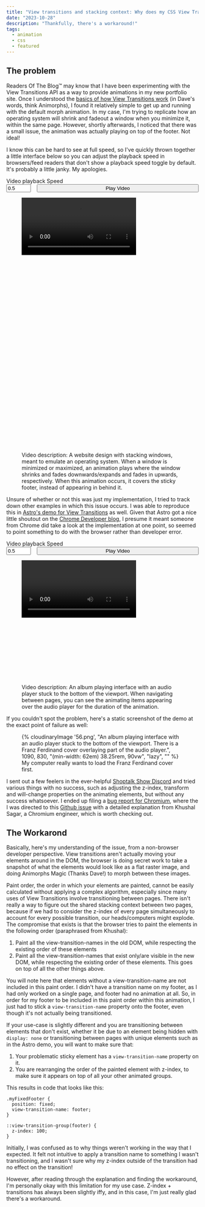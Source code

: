 ```yaml
---
title: "View transitions and stacking context: Why does my CSS View Transition ignore z-index?"
date: "2023-10-28"
description: "Thankfully, there's a workaround!"
tags:
  - animation
  - css
  - featured
---
```


## The problem

Readers Of The Blog™ may know that I have been experimenting with the View Transitions API as a way to provide animations in my new portfolio site. Once I understood the [basics of how View Transitions work](https://daverupert.com/2023/05/getting-started-view-transitions/) (in Dave's words, think Animorphs), I found it relatively simple to get up and running with the default morph animation. In my case, I'm trying to replicate how an operating system will shrink and fadeout a window when you minimize it, within the same page. However, shortly afterwards, I noticed that there was a small issue, the animation was actually playing on top of the footer. Not ideal!

I know this can be hard to see at full speed, so I've quickly thrown together a little interface below so you can adjust the playback speed in browsers/feed readers that don't show a playback speed toggle by default. It's probably a little janky. My apologies.

<form data-play-video="site-video">
  <label class="contact-form__label">Video playback Speed</label>
  <div style="display: flex; gap: 1rem;">
    <input class="contact-form__input" type="number" value="0.5" step="0.1" name="playbackSpeed" max="2" min="0">
    <button class="button" style="flex: 1 0 8rem;">Play Video</button>
  </div>
</form>

<figure>
  <div class="video" style="aspect-ratio: 372 / 664; max-width: 23.25rem">
    <video controls id="site-video" class="video__embed">
      <source type="video/mp4" src="https://res.cloudinary.com/nicchan/video/upload/v1698457267/view-transitions.mp4">
    </video>
  </div>
  <figcaption>Video description: A website design with stacking windows, meant to emulate an operating system. When a window is minimized or maximized, an animation plays where the window shrinks and fades downwards/expands and fades in upwards, respectively. When this animation occurs, it covers the sticky footer, instead of appearing in behind it.</figcaption>
</figure>

Unsure of whether or not this was just my implementation, I tried to track down other examples in which this issue occurs. I was able to reproduce this in [Astro's demo for View Transitions](https://astro-records.pages.dev/) as well. Given that Astro got a nice little shoutout on the [Chrome Developer blog](https://developer.chrome.com/blog/astro-view-transitions/), I presume it meant someone from Chrome did take a look at the implementation at one point, so seemed to point something to do with the browser rather than developer error.

<form data-play-video="astro-video">
  <label class="contact-form__label">Video playback Speed</label>
  <div style="display: flex; gap: 1rem;">
    <input class="contact-form__input" type="number" value="0.5" step="0.1" name="playbackSpeed" max="2" min="0">
    <button class="button" style="flex: 1 0 8rem;">Play Video</button>
  </div>
</form>

<figure>
  <div class="video" style="aspect-ratio: 1090 / 830;">
    <video controls id="astro-video" class="video__embed">
      <source type="video/mp4" src="https://res.cloudinary.com/nicchan/video/upload/v1698457267/view-transitions-3.mp4">
    </video>
  </div>
  <figcaption>Video description: An album playing interface with an audio player stuck to the bottom of the viewport. When navigating between pages, you can see the animating items appearing over the audio player for the duration of the animation.</figcaption>
</figure>

If you couldn't spot the problem, here's a static screenshot of the demo at the exact point of failure as well:

<figure>
{% cloudinaryImage '56.png', "An album playing interface with an audio player stuck to the bottom of the viewport. There is a Franz Ferdinand cover overlaying part of the audio player.", 1090, 830, "(min-width: 62em) 38.25rem, 90vw", "lazy", "" %}
<figcaption>My computer really wants to load the Franz Ferdinand cover first.</figcaption>
</figure>

I sent out a few feelers in the ever-helpful [Shoptalk Show Discord](https://shoptalkshow.com/) and tried various things with no success, such as adjusting the z-index, transform and will-change properties on the animating elements, but without any success whatsoever. I ended up filing a [bug report for Chromium](https://bugs.chromium.org/p/chromium/issues/detail?id=1496143), where the I was directed to this [Github issue](https://github.com/w3c/csswg-drafts/issues/8941) with a detailed explanation from Khushal Sagar, a Chromium engineer, which is worth checking out.

## The Workarond

Basically, here's my understanding of the issue, from a non-browser developer perspective. View transitions aren't actually moving your elements around in the DOM, the browser is doing secret work to take a snapshot of what the elements would look like as a flat raster image, and doing Animorphs Magic (Thanks Dave!) to morph between these images.

Paint order, the order in which your elements are painted, cannot be easily calculated without applying a complex algorithm, especially since many uses of View Transitions involve transitioning between pages. There isn't really a way to figure out the shared stacking context between two pages, because if we had to consider the z-index of every page simultaneously to account for every possible transition, our heads/computers might explode. The compromise that exists is that the browser tries to paint the elements in the following order (paraphrased from Khushal):

1. Paint all the view-transition-names in the old DOM, while respecting the existing order of these elements
2. Paint all the view-transition-names that exist only/are visible in the new DOM, while respecting the existing order of these elements. This goes on top of all the other things above.

You will note here that elements without a view-transition-name are not included in this paint order. I didn't have a transition name on my footer, as I had only worked on a single page, and footer had no animation at all. So, in order for my footer to be included in this paint order within this animation, I just had to stick a `view-transition-name` property onto the footer, even though it's not actually being transitioned.

If your use-case is slightly different and you are transitioning between elements that don't exist, whether it be due to an element being hidden with `display: none` or transitioning between pages with unique elements such as in the Astro demo, you will want to make sure that:

1. Your problematic sticky element has a `view-transition-name` property on it.
2. You are rearranging the order of the painted element with z-index, to make sure it appears on top of all your other animated groups.

This results in code that looks like this:

```
.myFixedFooter {
  position: fixed;
  view-transition-name: footer;
}
```

```
::view-transition-group(footer) {
  z-index: 100;
}
```

Initially, I was confused as to why things weren't working in the way that I expected. It felt not intuitive to apply a transition name to something I wasn't transitioning, and I wasn't sure why my z-index outside of the transition had no effect on the transition!

However, after reading through the explanation and finding the workaround, I'm personally okay with this limitation for my use case. Z-index + transitions has always been slightly iffy, and in this case, I'm just really glad there's a workaround.

<script>
  const forms = document.querySelectorAll('[data-play-video]');

  forms.forEach(form => {
    const id = form.dataset.playVideo;
    const video = document.getElementById(id);
    form.addEventListener('submit', (event) => {
      event.preventDefault()
      const formData = new FormData(form);
      const speed = Number.parseFloat(formData.get('playbackSpeed'));
      video.playbackRate = speed;
      video.play()
    });
  });
</script>
